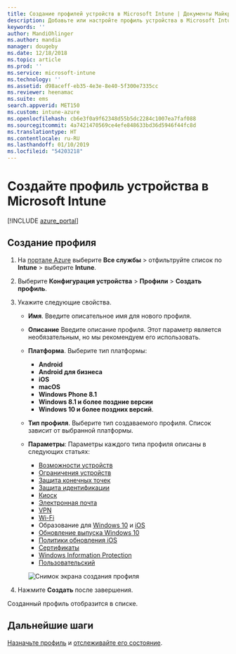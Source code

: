 ```yaml
---
title: Создание профилей устройств в Microsoft Intune | Документы Майкрософт
description: Добавьте или настройте профиль устройства в Microsoft Intune, включая выбор типа платформы и настройку параметров на портале Azure.
keywords: ''
author: MandiOhlinger
ms.author: mandia
manager: dougeby
ms.date: 12/18/2018
ms.topic: article
ms.prod: ''
ms.service: microsoft-intune
ms.technology: ''
ms.assetid: d98aceff-eb35-4e3e-8e40-5f300e7335cc
ms.reviewer: heenamac
ms.suite: ems
search.appverid: MET150
ms.custom: intune-azure
ms.openlocfilehash: cb6e3f0a9f62348d55b5dc2284c1007ea7faf088
ms.sourcegitcommit: 4a7421470569ce4efe848633bd36d5946f44fc8d
ms.translationtype: HT
ms.contentlocale: ru-RU
ms.lasthandoff: 01/10/2019
ms.locfileid: "54203218"
---
```

# <a name="create-a-device-profile-in-microsoft-intune"></a>Создайте профиль устройства в Microsoft Intune

[!INCLUDE [azure_portal](./includes/azure_portal.md)]

## <a name="create-the-profile"></a>Создание профиля

1. На [портале Azure](https://portal.azure.com) выберите **Все службы** > отфильтруйте список по **Intune** > выберите **Intune**.

2. Выберите **Конфигурация устройства** > **Профили** > **Создать профиль**.

3. Укажите следующие свойства.

   - **Имя**. Введите описательное имя для нового профиля.
   - **Описание** Введите описание профиля. Этот параметр является необязательным, но мы рекомендуем его использовать.
   - **Платформа**. Выберите тип платформы:  

       - **Android**
       - **Android для бизнеса**
       - **iOS**
       - **macOS**
       - **Windows Phone 8.1**
       - **Windows 8.1 и более поздние версии**
       - **Windows 10 и более поздних версий**.

   - **Тип профиля**. Выберите тип создаваемого профиля. Список зависит от выбранной платформы.
   - **Параметры**: Параметры каждого типа профиля описаны в следующих статьях:

       -  [Возможности устройств](device-features-configure.md)
       -  [Ограничения устройств](device-restrictions-configure.md)
       -  [Защита конечных точек](endpoint-protection-configure.md)
       -  [Защита идентификации](identity-protection-configure.md)  
       -  [Киоск](kiosk-settings.md)
       -  [Электронная почта](email-settings-configure.md)
       -  [VPN](vpn-settings-configure.md)
       -  [Wi-Fi](wi-fi-settings-configure.md)
       -  Образование для [Windows 10](education-settings-configure.md) и [iOS](wi-fi-settings-ios.md)
       -  [Обновление выпуска Windows 10](edition-upgrade-configure-windows-10.md)
       -  [Политики обновления iOS](software-updates-ios.md)
       -  [Сертификаты](certificates-configure.md)
       -  [Windows Information Protection](windows-information-protection-configure.md)
       -  [Пользовательский](custom-settings-configure.md)

     ![Снимок экрана создания профиля](./media/create-device-profile.png)

4. Нажмите **Создать** после завершения.

Созданный профиль отобразится в списке.

## <a name="next-steps"></a>Дальнейшие шаги
[Назначьте профиль](device-profile-assign.md) и [отслеживайте его состояние](device-profile-monitor.md).
